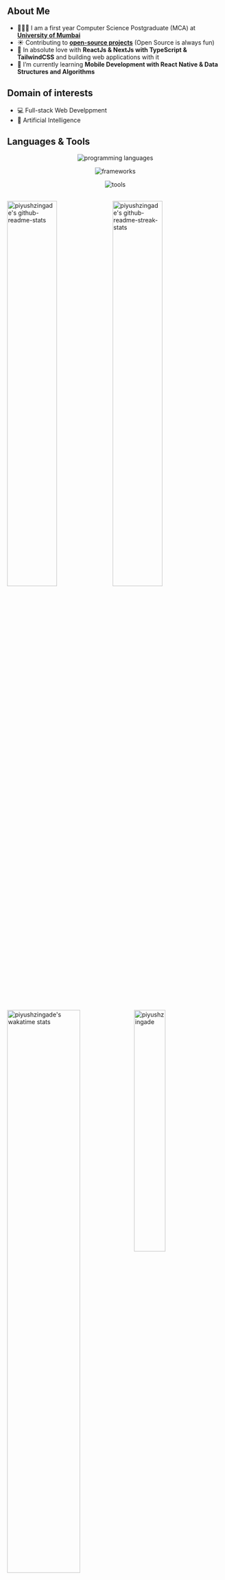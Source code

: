 <!--
<h1 align="center">
  <a href="https://git.io/typing-svg">
    <img src="https://readme-typing-svg.herokuapp.com/?lines=Hey,+There!+👋;This+is+Vatsal+🥲;Frontend+Developer+🥺;React+|+NextJs+|+TypeScript+|+Sass+🚀;Have+a+great+day+✨&width=800&color=2Ec4b6&center=true&size=30">
  <a>
</h1>

<h3 align="center">A passionate self taught Web Developer, who wants to explore every tech stack 🇮🇳</h3>


[![My Portfolio](https://user-images.githubusercontent.com/68834718/258624703-5836ddb2-7000-455f-9772-bf375457d711.png)](https://vatsalsinghkv.vercel.app/)
-->
<h2>About Me</h2>
  
- 👩🏻‍💻 I am a first year Computer Science Postgraduate (MCA) at **[University of Mumbai](https://mu.ac.in/)**
- ☀️ Contributing to **[open-source projects](https://github.com/pulls?q=author%3Avatsalsinghkv+is%3Apr+)** (Open Source is always fun)
- 🏃 In absolute love with **ReactJs & NextJs with TypeScript & TailwindCSS** and building web applications with it
- 📖 I’m currently learning **Mobile Development with React Native & Data Structures and Algorithms**
    
<h2>Domain of interests</h2>
    
- 💻 Full-stack Web Develppment
- 🦾 Artificial Intelligence
  
<h2>Languages & Tools</h2>
<p align="center">
  <img src="https://skillicons.dev/icons?i=html,css,js,ts,nodejs,cpp,py,java,mysql,mongodb" alt="programming languages" />
</p>
<p align="center">
  <img src="https://skillicons.dev/icons?i=react,nextjs,angular,expressjs,prisma,jquery,redux,jest,sass,bootstrap,tailwind,materialui" alt="frameworks" />
</p>
<p align="center">
  <img src="https://skillicons.dev/icons?i=vscode,figma,firebase,ai,ps" alt="tools" />
</p>  
    
<h2></h2>

<!-- Holopin Profile 
<h2> My Holopin Profile</h2>
<div align="center">
  
[![An image of @vatsalsinghkv's Holopin badges, which is a link to view their full Holopin profile](https://holopin.me/vatsalsinghkv)](https://holopin.io/@vatsalsinghkv)

</div>
-->
 <h2></h2>

<p>
  <img src="https://github-readme-stats-kv.vercel.app/api?username=piyushzingade&theme=github_dark&show_icons=true&count_private=true&hide_border=true"  width="48%" alt="piyushzingade's github-readme-stats"/>
  <img src="https://github-readme-streak-stats-kv.vercel.app?user=piyushzingade&theme=tokyonight_duo&hide_border=true" width="48%" alt="piyushzingade's github-readme-streak-stats"/>
</p>

<p>
  <img width="58%" align="top" src="https://github-readme-stats.vercel.app/api/wakatime?username=piyushzingade&theme=github_dark&hide_border=true&layout=compact&langs_count=6&v=2" alt="piyushzingade's wakatime stats"/>
    <img width="38%" src="https://github-readme-stats-kv.vercel.app/api/top-langs?username=piyushzingade&show_icons=true&theme=github_dark&locale=en&layout=compact&hide_border=true" alt="piyushzingade" />

<h2></h2>

<!-- Activity Graph -->
<p align="center">
    <img src="https://github-readme-activity-graph-kv.vercel.app/graph?username=piyushzingade&theme=react-dark&color=38bdf8&line=38bdf8&hide_border=true&hide_title=false&area=true" width="100%" alt="activity graph">
</p>

<p align="center">
  <img src="https://github-profile-summary-cards.vercel.app/api/cards/profile-details?username=piyushzingade&theme=tokyonight&hide_border=true"  width="64%" alt="piyushzingade profile-details"/>
    <img src="http://github-profile-summary-cards.vercel.app/api/cards/stats?username=piyushzingade&theme=tokyonight"  width="31%" alt="piyushzingade github stats"/>
</p>

<!-- <p align="center">
<img src="https://profile-counter.glitch.me/{vatsalsinghkv}/count.svg" alt="Vatsal :: Visitor's Count" />
</p> -->

<p align="center"> <img src="https://komarev.com/ghpvc/?username=piyushzingade&label=Profile%20views&color=0ea5e9&style=flat" alt="piyushzingade" /> </p>
